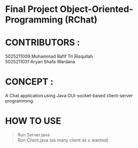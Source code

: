 # Final Project Object-Oriented-Programming (RChat)

# CONTRIBUTORS :  
5025211009 Muhammad Rafif Tri Risqullah  
5025211031 Aryan Shafa Wardana  
  
# CONCEPT :  
A Chat application using Java GUI-socket-based client-server programming.

# HOW TO USE
> Run Server.java  
> Run Client.java (as many client as u wanted)
